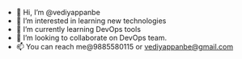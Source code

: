 - 👋 Hi, I’m @vediyappanbe
- 👀 I’m interested in learning new technologies
- 🌱 I’m currently learning DevOps tools
- 💞️ I’m looking to collaborate on DevOps team.
- 📫 You can reach me@9885580115 or vediyappanbe@gmail.com

<!---
vediyappanbe/vediyappanbe is a ✨ special ✨ repository because its `README.md` (this file) appears on your GitHub profile.
You can click the Preview link to take a look at your changes.
--->
